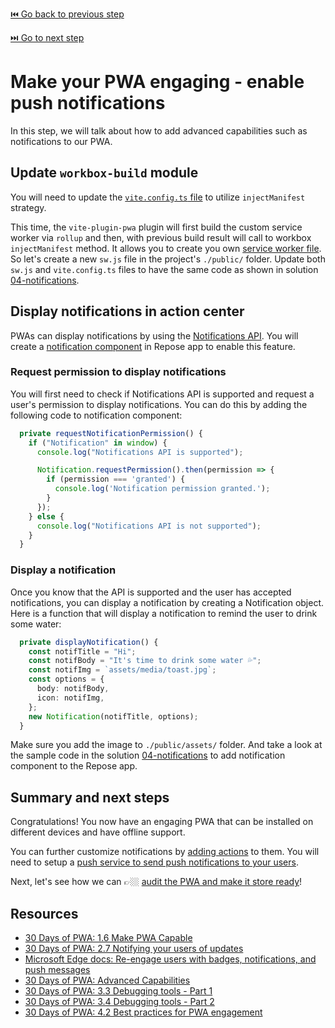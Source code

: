 [⏮️ Go back to previous step](5-register-service-worker.md)

[⏭️ Go to next step](7-store-ready.md)

# Make your PWA engaging - enable push notifications

In this step, we will talk about how to add advanced capabilities such as notifications to our PWA.

## Update `workbox-build` module

You will need to update the [`vite.config.ts` file](./solution/04-notifications/vite.config.ts) to utilize `injectManifest` strategy.

This time, the `vite-plugin-pwa` plugin will first build the custom service worker via `rollup` and then, with previous build result will call to workbox `injectManifest` method. It allows you to create you own [service worker file](./solution/04-notifications/public/sw.js). So let's create a new `sw.js` file in the project's `./public/` folder. Update both `sw.js` and `vite.config.ts` files to have the same code as shown in solution [04-notifications](./solution/04-notifications/).

## Display notifications in action center

PWAs can display notifications by using the [Notifications API](https://developer.mozilla.org/en-US/docs/Web/API/Notifications_API). You will create a [notification component](./solution/04-notifications/src/script/components/notification.ts) in Repose app to enable this feature.

### Request permission to display notifications

You will first need to check if Notifications API is supported and request a user's permission to display notifications. You can do this by adding the following code to notification component:

```typescript
  private requestNotificationPermission() {
    if ("Notification" in window) {
      console.log("Notifications API is supported");

      Notification.requestPermission().then(permission => {
        if (permission === 'granted') {
          console.log('Notification permission granted.');
        }
      });
    } else {
      console.log("Notifications API is not supported");
    }
  }
```

### Display a notification

Once you know that the API is supported and the user has accepted notifications, you can display a notification by creating a Notification object. Here is a function that will display a notification to remind the user to drink some water:

```typescript
  private displayNotification() {
    const notifTitle = "Hi";
    const notifBody = "It's time to drink some water 💦";
    const notifImg = `assets/media/toast.jpg`;
    const options = {
      body: notifBody,
      icon: notifImg,
    };
    new Notification(notifTitle, options);
  }
```

Make sure you add the image to `./public/assets/` folder. And take a look at the sample code in the solution [04-notifications](./solution/04-notifications/) to add notification component to the Repose app.

## Summary and next steps

Congratulations! You now have an engaging PWA that can be installed on different devices and have offline support.

You can further customize notifications by [adding actions](https://aka.ms/learn-pwa/workshop/docs.microsoft.com/microsoft-edge/progressive-web-apps-chromium/how-to/notifications-badges#add-actions-to-notifications) to them. You will need to setup a [push service to send push notifications to your users](https://aka.ms/learn-pwa/workshop/docs.microsoft.com/microsoft-edge/progressive-web-apps-chromium/how-to/notifications-badges#add-actions-to-notifications).

Next, let's see how we can 👉🏼 [audit the PWA and make it store ready](7-store-ready.md)!

## Resources
- [30 Days of PWA: 1.6 Make PWA Capable](https://aka.ms/learn-pwa/workshop/30days-1.6)
- [30 Days of PWA: 2.7 Notifying your users of updates](https://aka.ms/learn-pwa/workshop/30days-2.7)
- [Microsoft Edge docs: Re-engage users with badges, notifications, and push messages](https://aka.ms/learn-pwa/workshop/docs.microsoft.com/microsoft-edge/progressive-web-apps-chromium/how-to/notifications-badges)
- [30 Days of PWA: Advanced Capabilities](https://aka.ms/learn-pwa/workshop/30days-week2)
- [30 Days of PWA: 3.3 Debugging tools - Part 1](https://aka.ms/learn-pwa/workshop/30days-3.3)
- [30 Days of PWA: 3.4 Debugging tools - Part 2](https://aka.ms/learn-pwa/workshop/30days-3.4)
- [30 Days of PWA: 4.2 Best practices for PWA engagement](https://aka.ms/learn-pwa/workshop/30days-4.2)